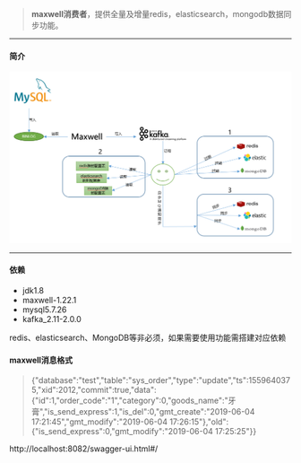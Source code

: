 > **maxwell消费者**，提供全量及增量redis，elasticsearch，mongodb数据同步功能。
---
#### 简介

![Image text](./docs/img/maxwell_enjoy.jpg)

---

#### 依赖
* jdk1.8
* maxwell-1.22.1
* mysql5.7.26
* kafka_2.11-2.0.0

redis、elasticsearch、MongoDB等非必须，如果需要使用功能需搭建对应依赖


#### maxwell消息格式
>{"database":"test","table":"sys_order","type":"update","ts":1559640375,"xid":2012,"commit":true,"data":{"id":1,"order_code":"1","category":0,"goods_name":"牙膏","is_send_express":1,"is_del":0,"gmt_create":"2019-06-04 17:21:45","gmt_modify":"2019-06-04 17:26:15"},"old":{"is_send_express":0,"gmt_modify":"2019-06-04 17:25:25"}}

http://localhost:8082/swagger-ui.html#/
